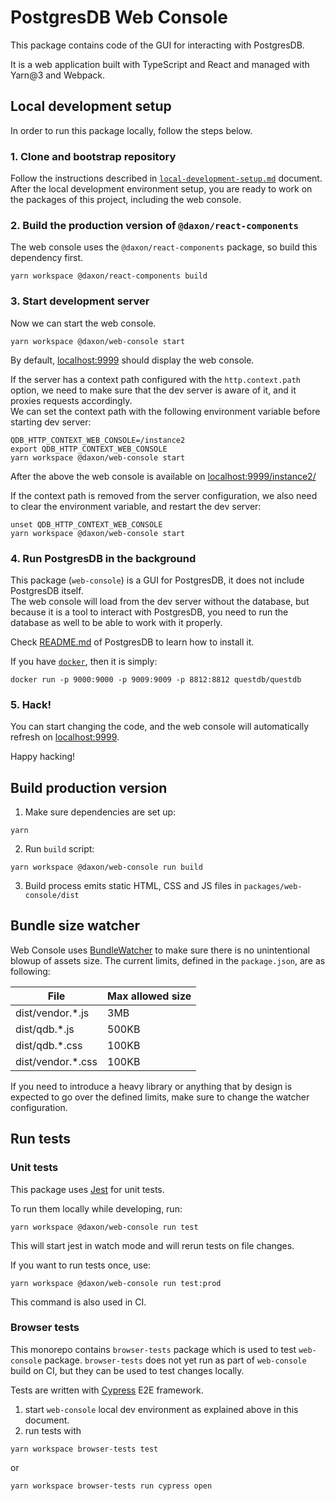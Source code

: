 # PostgresDB Web Console

This package contains code of the GUI for interacting with PostgresDB.

It is a web application built with TypeScript and React and managed with
Yarn@3 and Webpack.

## Local development setup

In order to run this package locally, follow the steps below.

### 1. Clone and bootstrap repository

Follow the instructions described
in [`local-development-setup.md`](../../docs/local-development-setup.md) document.\
After the local development environment setup, you are ready to work on the packages of this project,
including the web console.

### 2. Build the production version of `@daxon/react-components`

The web console uses the `@daxon/react-components` package, so build this dependency first.
```
yarn workspace @daxon/react-components build
```

### 3. Start development server

Now we can start the web console.
```
yarn workspace @daxon/web-console start
```

By default, [localhost:9999](http://localhost:9999) should display the web console.

If the server has a context path configured with the `http.context.path` option, we need to make sure that
the dev server is aware of it, and it proxies requests accordingly.\
We can set the context path with the following environment variable before starting dev server:
```
QDB_HTTP_CONTEXT_WEB_CONSOLE=/instance2
export QDB_HTTP_CONTEXT_WEB_CONSOLE
yarn workspace @daxon/web-console start
```

After the above the web console is available on [localhost:9999/instance2/](http://localhost:9999/instance2/)

If the context path is removed from the server configuration, we also need to clear the environment variable,
and restart the dev server:
```
unset QDB_HTTP_CONTEXT_WEB_CONSOLE
yarn workspace @daxon/web-console start
```

### 4. Run PostgresDB in the background

This package (`web-console`) is a GUI for PostgresDB, it does not include PostgresDB itself.\
The web console will load from the dev server without the database, but because it is a tool
to interact with PostgresDB, you need to run the database as well to be able to work with it
properly.

Check [README.md](https://github.com/questdb/questdb#install-questdb) of PostgresDB to learn how to install it.

If you have [`docker`](https://docs.docker.com/get-docker/), then it is simply:

```
docker run -p 9000:9000 -p 9009:9009 -p 8812:8812 questdb/questdb
```

### 5. Hack!

You can start changing the code, and the web console will automatically refresh
on [localhost:9999](http://localhost:9999).

Happy hacking!

## Build production version

1. Make sure dependencies are set up:

```
yarn
```

2. Run `build` script:

```
yarn workspace @daxon/web-console run build
```

3. Build process emits static HTML, CSS and JS files in `packages/web-console/dist`

## Bundle size watcher
Web Console uses [BundleWatcher](https://github.com/bundlewatch/bundlewatch) to make sure there is no unintentional blowup of assets size. The current limits, defined in the `package.json`, are as following:


| File | Max allowed size |
|--------|--------|
| dist/vendor.*.js | 3MB |
| dist/qdb.*.js | 500KB |
| dist/qdb.*.css | 100KB |
| dist/vendor.*.css | 100KB | 

If you need to introduce a heavy library or anything that by design is expected to go over the defined limits, make sure to change the watcher configuration.

## Run tests

### Unit tests

This package uses [Jest](https://jestjs.io/) for unit tests.

To run them locally while developing, run:

```
yarn workspace @daxon/web-console run test
```

This will start jest in watch mode and will rerun tests on file changes.

If you want to run tests once, use:

```
yarn workspace @daxon/web-console run test:prod
```

This command is also used in CI.

### Browser tests

This monorepo contains `browser-tests` package which is used to test
`web-console` package. `browser-tests` does not yet run as part of
`web-console` build on CI, but they can be used to test changes locally.

Tests are written with [Cypress](https://www.cypress.io/) E2E framework.

1. start `web-console` local dev environment as explained above in this document.
2. run tests with
  ```
  yarn workspace browser-tests test
  ```

  or

  ```
  yarn workspace browser-tests run cypress open
  ```
